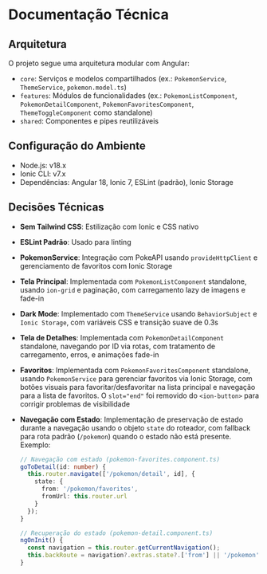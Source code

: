 # Documentação Técnica

## Arquitetura

O projeto segue uma arquitetura modular com Angular:

- `core`: Serviços e modelos compartilhados (ex.: `PokemonService`, `ThemeService`, `pokemon.model.ts`)
- `features`: Módulos de funcionalidades (ex.: `PokemonListComponent`, `PokemonDetailComponent`, `PokemonFavoritesComponent`, `ThemeToggleComponent` como standalone)
- `shared`: Componentes e pipes reutilizáveis

## Configuração do Ambiente

- Node.js: v18.x
- Ionic CLI: v7.x
- Dependências: Angular 18, Ionic 7, ESLint (padrão), Ionic Storage

## Decisões Técnicas

- **Sem Tailwind CSS**: Estilização com Ionic e CSS nativo
- **ESLint Padrão**: Usado para linting
- **PokemonService**: Integração com PokeAPI usando `provideHttpClient` e gerenciamento de favoritos com Ionic Storage
- **Tela Principal**: Implementada com `PokemonListComponent` standalone, usando `ion-grid` e paginação, com carregamento lazy de imagens e fade-in
- **Dark Mode**: Implementado com `ThemeService` usando `BehaviorSubject` e `Ionic Storage`, com variáveis CSS e transição suave de 0.3s
- **Tela de Detalhes**: Implementada com `PokemonDetailComponent` standalone, navegando por ID via rotas, com tratamento de carregamento, erros, e animações fade-in
- **Favoritos**: Implementada com `PokemonFavoritesComponent` standalone, usando `PokemonService` para gerenciar favoritos via Ionic Storage, com botões visuais para favoritar/desfavoritar na lista principal e navegação para a lista de favoritos. O `slot="end"` foi removido do `<ion-button>` para corrigir problemas de visibilidade
- **Navegação com Estado**: Implementação de preservação de estado durante a navegação usando o objeto `state` do roteador, com fallback para rota padrão (`/pokemon`) quando o estado não está presente. Exemplo:

  ```typescript
  // Navegação com estado (pokemon-favorites.component.ts)
  goToDetail(id: number) {
    this.router.navigate(['/pokemon/detail', id], {
      state: {
        from: '/pokemon/favorites',
        fromUrl: this.router.url
      }
    });
  }

  // Recuperação do estado (pokemon-detail.component.ts)
  ngOnInit() {
    const navigation = this.router.getCurrentNavigation();
    this.backRoute = navigation?.extras.state?.['from'] || '/pokemon';
  }
  ```
